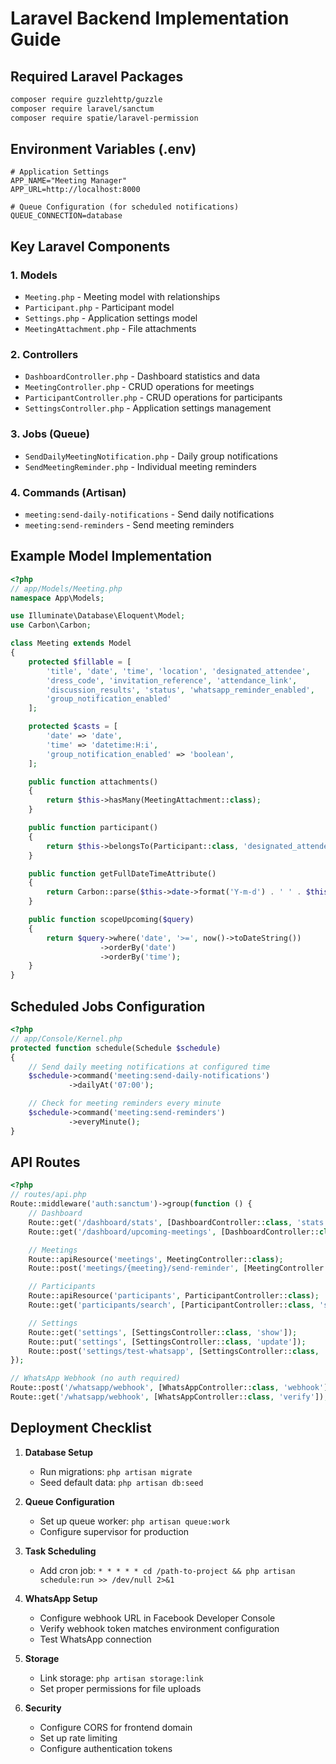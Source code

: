 # Laravel Backend Implementation Guide

## Required Laravel Packages

```bash
composer require guzzlehttp/guzzle
composer require laravel/sanctum
composer require spatie/laravel-permission
```

## Environment Variables (.env)

```env
# Application Settings
APP_NAME="Meeting Manager"
APP_URL=http://localhost:8000

# Queue Configuration (for scheduled notifications)
QUEUE_CONNECTION=database
```

## Key Laravel Components

### 1. Models
- `Meeting.php` - Meeting model with relationships
- `Participant.php` - Participant model  
- `Settings.php` - Application settings model
- `MeetingAttachment.php` - File attachments

### 2. Controllers
- `DashboardController.php` - Dashboard statistics and data
- `MeetingController.php` - CRUD operations for meetings
- `ParticipantController.php` - CRUD operations for participants  
- `SettingsController.php` - Application settings management

### 3. Jobs (Queue)
- `SendDailyMeetingNotification.php` - Daily group notifications
- `SendMeetingReminder.php` - Individual meeting reminders

### 4. Commands (Artisan)
- `meeting:send-daily-notifications` - Send daily notifications
- `meeting:send-reminders` - Send meeting reminders

## Example Model Implementation

```php
<?php
// app/Models/Meeting.php
namespace App\Models;

use Illuminate\Database\Eloquent\Model;
use Carbon\Carbon;

class Meeting extends Model
{
    protected $fillable = [
        'title', 'date', 'time', 'location', 'designated_attendee',
        'dress_code', 'invitation_reference', 'attendance_link',
        'discussion_results', 'status', 'whatsapp_reminder_enabled',
        'group_notification_enabled'
    ];

    protected $casts = [
        'date' => 'date',
        'time' => 'datetime:H:i',
        'group_notification_enabled' => 'boolean',
    ];

    public function attachments()
    {
        return $this->hasMany(MeetingAttachment::class);
    }

    public function participant()
    {
        return $this->belongsTo(Participant::class, 'designated_attendee', 'name');
    }

    public function getFullDateTimeAttribute()
    {
        return Carbon::parse($this->date->format('Y-m-d') . ' ' . $this->time->format('H:i:s'));
    }

    public function scopeUpcoming($query)
    {
        return $query->where('date', '>=', now()->toDateString())
                    ->orderBy('date')
                    ->orderBy('time');
    }
}
```



## Scheduled Jobs Configuration

```php
<?php
// app/Console/Kernel.php
protected function schedule(Schedule $schedule)
{
    // Send daily meeting notifications at configured time
    $schedule->command('meeting:send-daily-notifications')
             ->dailyAt('07:00');

    // Check for meeting reminders every minute
    $schedule->command('meeting:send-reminders')
             ->everyMinute();
}
```

## API Routes

```php
<?php
// routes/api.php
Route::middleware('auth:sanctum')->group(function () {
    // Dashboard
    Route::get('/dashboard/stats', [DashboardController::class, 'stats']);
    Route::get('/dashboard/upcoming-meetings', [DashboardController::class, 'upcomingMeetings']);

    // Meetings
    Route::apiResource('meetings', MeetingController::class);
    Route::post('meetings/{meeting}/send-reminder', [MeetingController::class, 'sendReminder']);

    // Participants
    Route::apiResource('participants', ParticipantController::class);
    Route::get('participants/search', [ParticipantController::class, 'search']);

    // Settings
    Route::get('settings', [SettingsController::class, 'show']);
    Route::put('settings', [SettingsController::class, 'update']);
    Route::post('settings/test-whatsapp', [SettingsController::class, 'testWhatsApp']);
});

// WhatsApp Webhook (no auth required)
Route::post('/whatsapp/webhook', [WhatsAppController::class, 'webhook']);
Route::get('/whatsapp/webhook', [WhatsAppController::class, 'verify']);
```

## Deployment Checklist

1. **Database Setup**
   - Run migrations: `php artisan migrate`
   - Seed default data: `php artisan db:seed`

2. **Queue Configuration**
   - Set up queue worker: `php artisan queue:work`
   - Configure supervisor for production

3. **Task Scheduling**
   - Add cron job: `* * * * * cd /path-to-project && php artisan schedule:run >> /dev/null 2>&1`

4. **WhatsApp Setup**
   - Configure webhook URL in Facebook Developer Console
   - Verify webhook token matches environment configuration
   - Test WhatsApp connection

5. **Storage**
   - Link storage: `php artisan storage:link`
   - Set proper permissions for file uploads

6. **Security**
   - Configure CORS for frontend domain
   - Set up rate limiting
   - Configure authentication tokens